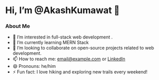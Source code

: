 # Hi, I’m @AkashKumawat 👋

### About Me
- 👀 I’m interested in full-stack web development .
- 🌱 I’m currently learning MERN Stack
- 💞️ I’m looking to collaborate on open-source projects related to web development.
- 📫 How to reach me: [email@example.com](mailto:email@example.com) or [LinkedIn](https://www.linkedin.com/in/yourprofile)
- 😄 Pronouns: he/him
- ⚡ Fun fact: I love hiking and exploring new trails every weekend!

<!---
AkashK1978/AkashK1978 is a ✨ special ✨ repository because its `README.md` (this file) appears on your GitHub profile.
You can click the Preview link to take a look at your changes.
--->
